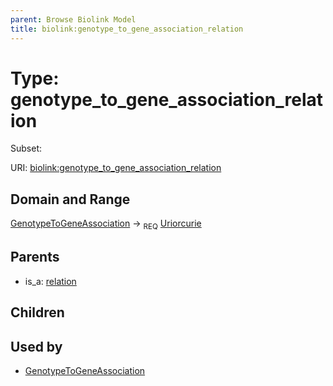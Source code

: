 ```yaml
---
parent: Browse Biolink Model
title: biolink:genotype_to_gene_association_relation
---
```


# Type: genotype_to_gene_association_relation

Subset:




URI: [biolink:genotype_to_gene_association_relation](https://w3id.org/biolink/vocab/genotype_to_gene_association_relation)

## Domain and Range

[GenotypeToGeneAssociation](GenotypeToGeneAssociation.md) ->  <sub>REQ</sub> [Uriorcurie](types/Uriorcurie.md)

## Parents

 *  is_a: [relation](relation.md)

## Children


## Used by

 * [GenotypeToGeneAssociation](GenotypeToGeneAssociation.md)
